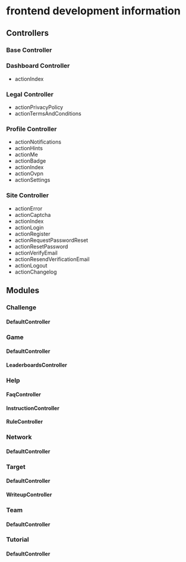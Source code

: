 # frontend development information

## Controllers
### Base Controller

### Dashboard Controller
* actionIndex

### Legal Controller
* actionPrivacyPolicy
* actionTermsAndConditions

### Profile Controller
* actionNotifications
* actionHints
* actionMe
* actionBadge
* actionIndex
* actionOvpn
* actionSettings

### Site Controller
* actionError
* actionCaptcha
* actionIndex
* actionLogin
* actionRegister
* actionRequestPasswordReset
* actionResetPassword
* actionVerifyEmail
* actionResendVerificationEmail
* actionLogout
* actionChangelog

## Modules

### Challenge
#### DefaultController

### Game
#### DefaultController
#### LeaderboardsController

### Help
#### FaqController
#### InstructionController
#### RuleController

### Network
#### DefaultController

### Target
#### DefaultController
#### WriteupController

### Team
#### DefaultController

### Tutorial
#### DefaultController

